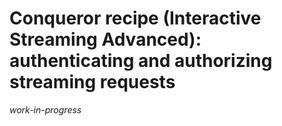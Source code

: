 # Conqueror recipe (Interactive Streaming Advanced): authenticating and authorizing streaming requests

_work-in-progress_
